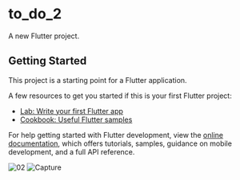 # to_do_2

A new Flutter project.

## Getting Started

This project is a starting point for a Flutter application.

A few resources to get you started if this is your first Flutter project:

- [Lab: Write your first Flutter app](https://docs.flutter.dev/get-started/codelab)
- [Cookbook: Useful Flutter samples](https://docs.flutter.dev/cookbook)

For help getting started with Flutter development, view the
[online documentation](https://docs.flutter.dev/), which offers tutorials,
samples, guidance on mobile development, and a full API reference.

![02](https://github.com/user-attachments/assets/4fc717b8-23ec-4fc1-94fa-86d1db2ca009)
![Capture](https://github.com/user-attachments/assets/a4cca793-4502-4f12-bae2-5da93e187aaf)
